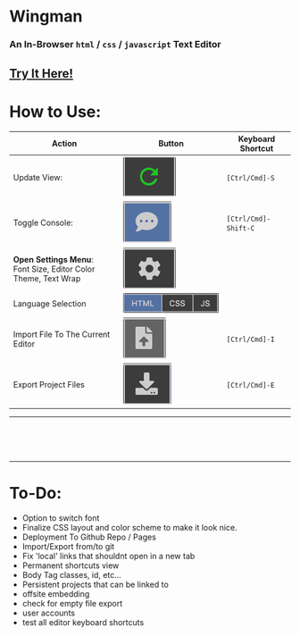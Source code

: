 # Wingman

### An In-Browser `html` / `css` / `javascript` Text Editor

## [Try It Here!](https://tiredamage42.github.io/Wingman/)

# How to Use:

Action | Button | Keyboard Shortcut
--- | --- | ---
Update View: | ![](docs/update_view.png) | `[Ctrl/Cmd]-S`
Toggle Console: | ![](docs/console_toggle.png) | `[Ctrl/Cmd]-Shift-C`
**Open Settings Menu**:<br>Font Size, Editor Color Theme, Text Wrap | ![](docs/settings.png) |
Language Selection | ![](docs/language_select.png) |
Import File To The Current Editor | ![](docs/import.png) | `[Ctrl/Cmd]-I`
Export Project Files | ![](docs/export.png) | `[Ctrl/Cmd]-E`
<!--
View All Editor Shortcuts | ![](docs/shortcuts_view.png)
 -->
<hr>
<br />
<br />
<br />
<hr>

# To-Do:

- Option to switch font
- Finalize CSS layout and color scheme to make it look nice.
- Deployment To Github Repo / Pages
- Import/Export from/to git
- Fix 'local' links that shouldnt open in a new tab
- Permanent shortcuts view
- Body Tag classes, id, etc...
- Persistent projects that can be linked to
- offsite embedding
- check for empty file export
- user accounts
- test all editor keyboard shortcuts
